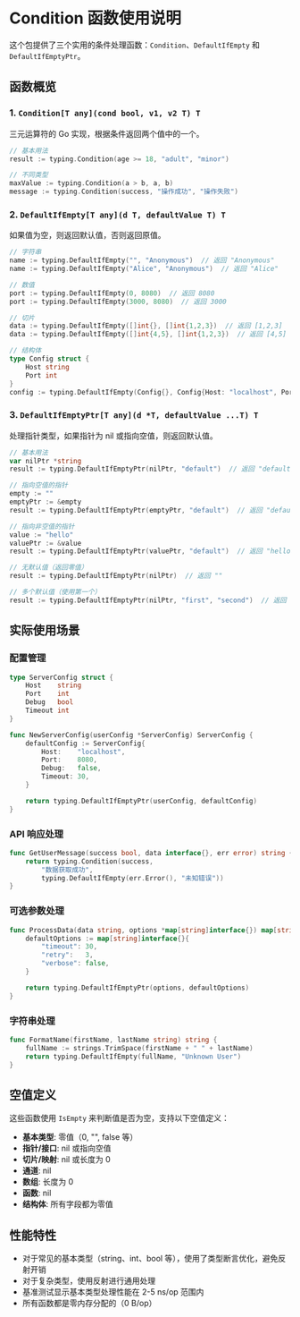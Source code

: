 # Condition 函数使用说明

这个包提供了三个实用的条件处理函数：`Condition`、`DefaultIfEmpty` 和 `DefaultIfEmptyPtr`。

## 函数概览

### 1. `Condition[T any](cond bool, v1, v2 T) T`

三元运算符的 Go 实现，根据条件返回两个值中的一个。

```go
// 基本用法
result := typing.Condition(age >= 18, "adult", "minor")

// 不同类型
maxValue := typing.Condition(a > b, a, b)
message := typing.Condition(success, "操作成功", "操作失败")
```

### 2. `DefaultIfEmpty[T any](d T, defaultValue T) T`

如果值为空，则返回默认值，否则返回原值。

```go
// 字符串
name := typing.DefaultIfEmpty("", "Anonymous")  // 返回 "Anonymous"
name := typing.DefaultIfEmpty("Alice", "Anonymous")  // 返回 "Alice"

// 数值
port := typing.DefaultIfEmpty(0, 8080)  // 返回 8080
port := typing.DefaultIfEmpty(3000, 8080)  // 返回 3000

// 切片
data := typing.DefaultIfEmpty([]int{}, []int{1,2,3})  // 返回 [1,2,3]
data := typing.DefaultIfEmpty([]int{4,5}, []int{1,2,3})  // 返回 [4,5]

// 结构体
type Config struct {
    Host string
    Port int
}
config := typing.DefaultIfEmpty(Config{}, Config{Host: "localhost", Port: 8080})
```

### 3. `DefaultIfEmptyPtr[T any](d *T, defaultValue ...T) T`

处理指针类型，如果指针为 nil 或指向空值，则返回默认值。

```go
// 基本用法
var nilPtr *string
result := typing.DefaultIfEmptyPtr(nilPtr, "default")  // 返回 "default"

// 指向空值的指针
empty := ""
emptyPtr := &empty
result := typing.DefaultIfEmptyPtr(emptyPtr, "default")  // 返回 "default"

// 指向非空值的指针
value := "hello"
valuePtr := &value
result := typing.DefaultIfEmptyPtr(valuePtr, "default")  // 返回 "hello"

// 无默认值（返回零值）
result := typing.DefaultIfEmptyPtr(nilPtr)  // 返回 ""

// 多个默认值（使用第一个）
result := typing.DefaultIfEmptyPtr(nilPtr, "first", "second")  // 返回 "first"
```

## 实际使用场景

### 配置管理

```go
type ServerConfig struct {
    Host    string
    Port    int
    Debug   bool
    Timeout int
}

func NewServerConfig(userConfig *ServerConfig) ServerConfig {
    defaultConfig := ServerConfig{
        Host:    "localhost",
        Port:    8080,
        Debug:   false,
        Timeout: 30,
    }

    return typing.DefaultIfEmptyPtr(userConfig, defaultConfig)
}
```

### API 响应处理

```go
func GetUserMessage(success bool, data interface{}, err error) string {
    return typing.Condition(success,
        "数据获取成功",
        typing.DefaultIfEmpty(err.Error(), "未知错误"))
}
```

### 可选参数处理

```go
func ProcessData(data string, options *map[string]interface{}) map[string]interface{} {
    defaultOptions := map[string]interface{}{
        "timeout": 30,
        "retry":   3,
        "verbose": false,
    }

    return typing.DefaultIfEmptyPtr(options, defaultOptions)
}
```

### 字符串处理

```go
func FormatName(firstName, lastName string) string {
    fullName := strings.TrimSpace(firstName + " " + lastName)
    return typing.DefaultIfEmpty(fullName, "Unknown User")
}
```

## 空值定义

这些函数使用 `IsEmpty` 来判断值是否为空，支持以下空值定义：

- **基本类型**: 零值（0, "", false 等）
- **指针/接口**: nil 或指向空值
- **切片/映射**: nil 或长度为 0
- **通道**: nil
- **数组**: 长度为 0
- **函数**: nil
- **结构体**: 所有字段都为零值

## 性能特性

- 对于常见的基本类型（string、int、bool 等），使用了类型断言优化，避免反射开销
- 对于复杂类型，使用反射进行通用处理
- 基准测试显示基本类型处理性能在 2-5 ns/op 范围内
- 所有函数都是零内存分配的（0 B/op）
